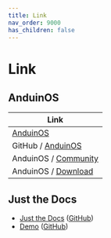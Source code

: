 ```yaml
---
title: Link
nav_order: 9000
has_children: false
---
```



# Link




## AnduinOS

| Link |
| ---- |
| [AnduinOS](https://www.anduinos.com/) |
| GitHub / [AnduinOS](https://github.com/Anduin2017/AnduinOS) |
| AnduinOS / [Community](https://www.anduinos.com/) |
| AnduinOS / [Download](https://download.anduinos.com/) |




## Just the Docs

* [Just the Docs](https://pmarsceill.github.io/just-the-docs/) ([GitHub](https://github.com/pmarsceill/just-the-docs))
* [Demo](https://pmarsceill.github.io/jtd-remote/) ([GitHub](https://github.com/pmarsceill/jtd-remote))
